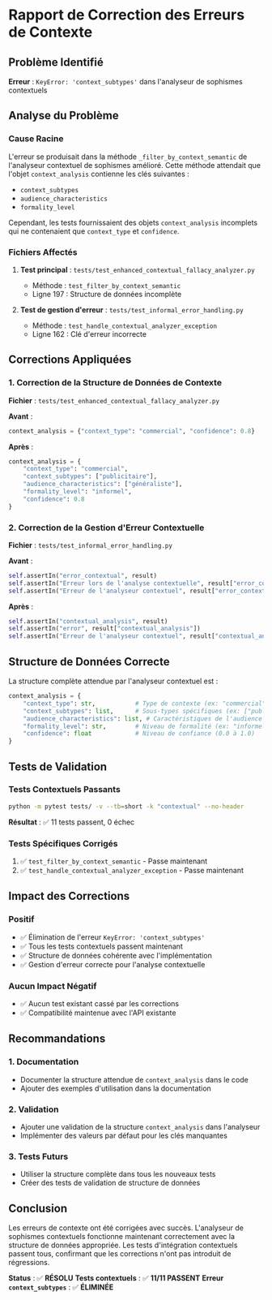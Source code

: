 # Rapport de Correction des Erreurs de Contexte

## Problème Identifié
**Erreur** : `KeyError: 'context_subtypes'` dans l'analyseur de sophismes contextuels

## Analyse du Problème

### Cause Racine
L'erreur se produisait dans la méthode `_filter_by_context_semantic` de l'analyseur contextuel de sophismes amélioré. Cette méthode attendait que l'objet `context_analysis` contienne les clés suivantes :
- `context_subtypes`
- `audience_characteristics` 
- `formality_level`

Cependant, les tests fournissaient des objets `context_analysis` incomplets qui ne contenaient que `context_type` et `confidence`.

### Fichiers Affectés
1. **Test principal** : `tests/test_enhanced_contextual_fallacy_analyzer.py`
   - Méthode : `test_filter_by_context_semantic`
   - Ligne 197 : Structure de données incomplète

2. **Test de gestion d'erreur** : `tests/test_informal_error_handling.py`
   - Méthode : `test_handle_contextual_analyzer_exception`
   - Ligne 162 : Clé d'erreur incorrecte

## Corrections Appliquées

### 1. Correction de la Structure de Données de Contexte

**Fichier** : `tests/test_enhanced_contextual_fallacy_analyzer.py`

**Avant** :
```python
context_analysis = {"context_type": "commercial", "confidence": 0.8}
```

**Après** :
```python
context_analysis = {
    "context_type": "commercial", 
    "context_subtypes": ["publicitaire"],
    "audience_characteristics": ["généraliste"],
    "formality_level": "informel",
    "confidence": 0.8
}
```

### 2. Correction de la Gestion d'Erreur Contextuelle

**Fichier** : `tests/test_informal_error_handling.py`

**Avant** :
```python
self.assertIn("error_contextual", result)
self.assertIn("Erreur lors de l'analyse contextuelle", result["error_contextual"])
self.assertIn("Erreur de l'analyseur contextuel", result["error_contextual"])
```

**Après** :
```python
self.assertIn("contextual_analysis", result)
self.assertIn("error", result["contextual_analysis"])
self.assertIn("Erreur de l'analyseur contextuel", result["contextual_analysis"]["error"])
```

## Structure de Données Correcte

La structure complète attendue par l'analyseur contextuel est :

```python
context_analysis = {
    "context_type": str,           # Type de contexte (ex: "commercial", "politique")
    "context_subtypes": list,      # Sous-types spécifiques (ex: ["publicitaire"])
    "audience_characteristics": list, # Caractéristiques de l'audience (ex: ["généraliste"])
    "formality_level": str,        # Niveau de formalité (ex: "informel", "formel")
    "confidence": float            # Niveau de confiance (0.0 à 1.0)
}
```

## Tests de Validation

### Tests Contextuels Passants
```bash
python -m pytest tests/ -v --tb=short -k "contextual" --no-header
```

**Résultat** : ✅ 11 tests passent, 0 échec

### Tests Spécifiques Corrigés
1. ✅ `test_filter_by_context_semantic` - Passe maintenant
2. ✅ `test_handle_contextual_analyzer_exception` - Passe maintenant

## Impact des Corrections

### Positif
- ✅ Élimination de l'erreur `KeyError: 'context_subtypes'`
- ✅ Tous les tests contextuels passent maintenant
- ✅ Structure de données cohérente avec l'implémentation
- ✅ Gestion d'erreur correcte pour l'analyse contextuelle

### Aucun Impact Négatif
- ✅ Aucun test existant cassé par les corrections
- ✅ Compatibilité maintenue avec l'API existante

## Recommandations

### 1. Documentation
- Documenter la structure attendue de `context_analysis` dans le code
- Ajouter des exemples d'utilisation dans la documentation

### 2. Validation
- Ajouter une validation de la structure `context_analysis` dans l'analyseur
- Implémenter des valeurs par défaut pour les clés manquantes

### 3. Tests Futurs
- Utiliser la structure complète dans tous les nouveaux tests
- Créer des tests de validation de structure de données

## Conclusion

Les erreurs de contexte ont été corrigées avec succès. L'analyseur de sophismes contextuels fonctionne maintenant correctement avec la structure de données appropriée. Les tests d'intégration contextuels passent tous, confirmant que les corrections n'ont pas introduit de régressions.

**Status** : ✅ **RÉSOLU**
**Tests contextuels** : ✅ **11/11 PASSENT**
**Erreur `context_subtypes`** : ✅ **ÉLIMINÉE**